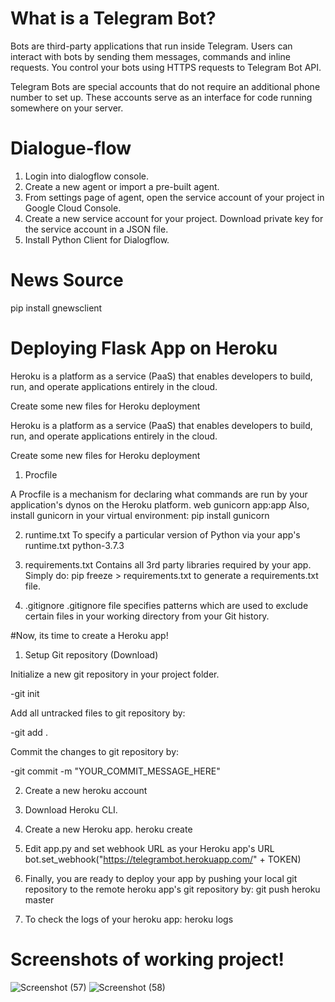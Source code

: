 
# What is a Telegram Bot?

Bots are third-party applications that run inside Telegram. Users can interact with bots by sending them messages, commands and inline requests. 
You control your bots using HTTPS requests to Telegram Bot API.

Telegram Bots are special accounts that do not require an additional phone number to set up. 
These accounts serve as an interface for code running somewhere on your server.

# Dialogue-flow
1. Login into dialogflow console.
2. Create a new agent or import a pre-built agent.
3. From settings page of agent, open the service account of your project in Google Cloud Console.
4. Create a new service account for your project. Download private key for the service account in a JSON file.
5. Install Python Client for Dialogflow.

# News Source

pip install gnewsclient

# Deploying Flask App on Heroku

Heroku is a platform as a service (PaaS) that enables developers to build, run, and operate applications entirely in the cloud.

Create some new files for Heroku deployment


Heroku is a platform as a service (PaaS) that enables developers to build, run, and operate applications entirely in the cloud.

Create some new files for Heroku deployment
1. Procfile

A Procfile is a mechanism for declaring what commands are run by your application's dynos on the Heroku platform.
web gunicorn app:app
Also, install gunicorn in your virtual environment:
pip install gunicorn

2. runtime.txt
To specify a particular version of Python via your app's runtime.txt
python-3.7.3

3. requirements.txt
Contains all 3rd party libraries required by your app.
Simply do:
pip freeze > requirements.txt
to generate a requirements.txt file.

4. .gitignore
.gitignore file specifies patterns which are used to exclude certain files in your working directory from your Git history.

#Now, its time to create a Heroku app!

1. Setup Git repository (Download)

Initialize a new git repository in your project folder.

-git init

Add all untracked files to git repository by:

-git add .

Commit the changes to git repository by:

-git commit -m "YOUR_COMMIT_MESSAGE_HERE"

2. Create a new heroku account

3. Download Heroku CLI.

4. Create a new Heroku app.
  heroku create <your-app-name>

5. Edit app.py and set webhook URL as your Heroku app's URL
  bot.set_webhook("https://telegrambot.herokuapp.com/" + TOKEN)

6. Finally, you are ready to deploy your app by pushing your local git repository to the remote heroku app's git repository by:
  git push heroku master

7. To check the logs of your heroku app:
  heroku logs

# Screenshots of working project!
![Screenshot (57)](https://user-images.githubusercontent.com/48693624/115116468-37448100-9fb7-11eb-9f41-7dcbb4c02e7f.png)
![Screenshot (58)](https://user-images.githubusercontent.com/48693624/115116508-74107800-9fb7-11eb-9265-32fe6cb43033.png)

